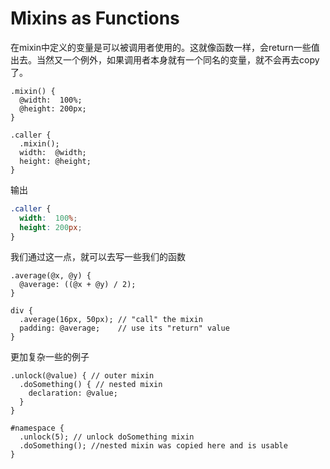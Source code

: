 # Mixins as Functions

在mixin中定义的变量是可以被调用者使用的。这就像函数一样，会return一些值出去。当然又一个例外，如果调用者本身就有一个同名的变量，就不会再去copy了。
```less
.mixin() {
  @width:  100%;
  @height: 200px;
}

.caller {
  .mixin();
  width:  @width;
  height: @height;
}
```
输出
```css
.caller {
  width:  100%;
  height: 200px;
}
```

我们通过这一点，就可以去写一些我们的函数
```less
.average(@x, @y) {
  @average: ((@x + @y) / 2);
}

div {
  .average(16px, 50px); // "call" the mixin
  padding: @average;    // use its "return" value
}
```

更加复杂一些的例子
```less
.unlock(@value) { // outer mixin
  .doSomething() { // nested mixin
    declaration: @value;
  }
}

#namespace {
  .unlock(5); // unlock doSomething mixin
  .doSomething(); //nested mixin was copied here and is usable
}
```